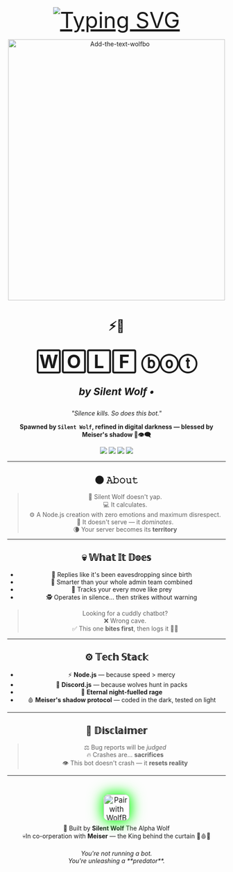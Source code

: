 <div align="center"> 
  <a href="https://git.io/typing-svg"> 
    <img src="https://readme-typing-svg.demolab.com?font=Rockwell&size=50&pause=1000&color=33ff00&center=true&width=910&height=100&lines=WolfBot;Predator+Bot;Made+By+Silent+Wolf" alt="Typing SVG" style="font-size: 50px;"/>
  </a> 
  


<p align="center">
  <a href="https://ibb.co/1JhW6RRb"><img style ="width: 500px; height: 600px;" src="https://i.ibb.co/bRq9JNN7/Add-the-text-wolfbo.png" alt="Add-the-text-wolfbo" border="0"></a>
</p>

<h1 align="center">

⚡🐺<br>

<span style="font-size: 42px;">
  <b>🅆🄾🄻🄵 ⓑⓞⓣ</b>
</span><br>

<i><sub>by Silent Wolf •</sub></i>

</h1>

<p align="center"><i>"Silence kills. So does this bot."</i></p>

<p align="center">
  <b>Spawned by <code>Silent Wolf</code>, refined in digital darkness — blessed by Meiser's shadow 🖤👁️🗨️</b>
</p>

<p align="center">
  <img src="https://img.shields.io/badge/Node.js-🟢_v18+-black?style=for-the-badge&logo=node.js" />
  <img src="https://img.shields.io/badge/Discord.js-💜_v14-black?style=for-the-badge&logo=discord" />
  <img src="https://img.shields.io/badge/MEISER_Enhanced-🔮_Aura-black?style=for-the-badge&logo=powerbi" />
  <img src="https://img.shields.io/badge/Rage%20Fueled-🔥_No_Mercy-black?style=for-the-badge" />
</p>

---

## 🌑 𝙰𝚋𝚘𝚞𝚝

> 🧊 Silent Wolf doesn't yap.  
> 💻 It calculates.  
> ⚙️ A Node.js creation with zero emotions and maximum disrespect.  
> 🧠 It doesn't serve — it *dominates*.  
> 🌘 Your server becomes its **territory**

---

## 💀 𝕎𝕙𝕒𝕥 𝕀𝕥 𝔻𝕠𝕖𝕤

- 💬 Replies like it's been eavesdropping since birth  
- 🧠 Smarter than your whole admin team combined  
- 🐾 Tracks your every move like prey  
- 🕵️ Operates in silence… then strikes without warning  

> Looking for a cuddly chatbot?  
> ❌ Wrong cave.  
> ✅ This one **bites first**, then logs it 🔪🐺

---

## ⚙️ 𝕋𝕖𝕔𝕙 𝕊𝕥𝕒𝕔𝕜

- ⚡ **Node.js** — because speed > mercy  
- 💬 **Discord.js** — because wolves hunt in packs  
- 🌌 **Eternal night-fuelled rage**  
- 🩸 **Meiser's shadow protocol** — coded in the dark, tested on light

---

## 🙊 𝔻𝕚𝕤𝕔𝕝𝕒𝕚𝕞𝕖𝕣

> ⚖️ Bug reports will be *judged*  
> 🔥 Crashes are... **sacrifices**  
> 👁️ This bot doesn't crash — it **resets reality**

---



    
  <br><br>
  <a href="https://wolfbot-pair-1.onrender.com/">
    <img src="https://img.shields.io/badge/🐺_PAIR_WITH_WOLFBOT-33ff33?style=for-the-badge&logo=link&logoColor=white&labelColor=black&color=33ff33&border=2px%20solid%20#33ff33" alt="Pair with WolfBot" style="height: 50px; box-shadow: 0 0 20px #33ff33, 0 0 30px #33ff33; border-radius: 10px; transform: scale(1.2);"/>
  </a>
</div> 

<p align="center">
  👤 Built by <b>Silent Wolf</b> The Alpha Wolf<br>
  💀In co-orperation with <b>Meiser</b> — the King behind the curtain 👑🩸💀<br><br>
  <i>You're not running a bot.<br>You're unleashing a **predator**.</i>
</p>
